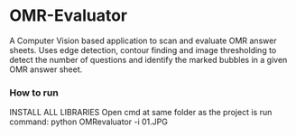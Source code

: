 # OMR-Evaluator
A Computer Vision based application to scan and evaluate OMR answer sheets. Uses edge detection, contour finding and image thresholding to detect the number of questions and identify the marked bubbles in a given OMR answer sheet.
### How to run
INSTALL ALL LIBRARIES
Open cmd at same folder as the project is
run command: python OMRevaluator -i 01.JPG